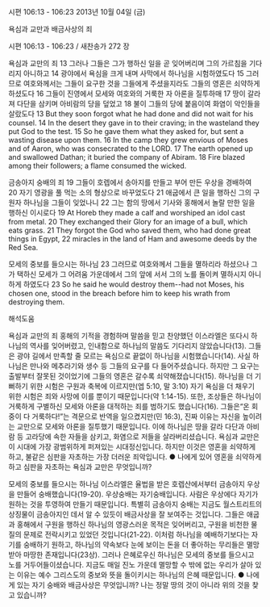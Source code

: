 시편 106:13 - 106:23 
2013년 10월 04일 (금)

욕심과 교만과 배금사상의 죄



시편 106:13 - 106:23 / 새찬송가 272 장


욕심과 교만의 죄
13 그러나 그들은 그가 행하신 일을 곧 잊어버리며 그의 가르침을 기다리지 아니하고 14 광야에서 욕심을 크게 내며 사막에서 하나님을 시험하였도다 15 그러므로 여호와께서는 그들이 요구한 것을 그들에게 주셨을지라도 그들의 영혼은 쇠약하게 하셨도다 16 그들이 진영에서 모세와 여호와의 거룩한 자 아론을 질투하매 17 땅이 갈라져 다단을 삼키며 아비람의 당을 덮었고 18 불이 그들의 당에 붙음이여 화염이 악인들을 살랐도다
13 But they soon forgot what he had done and did not wait for his counsel. 14 In the desert they gave in to their craving; in the wasteland they put God to the test. 15 So he gave them what they asked for, but sent a wasting disease upon them. 16 In the camp they grew envious of Moses and of Aaron, who was consecrated to the LORD. 17 The earth opened up and swallowed Dathan; it buried the company of Abiram. 18 Fire blazed among their followers; a flame
consumed the wicked.

금송아지 숭배의 죄
19 그들이 호렙에서 송아지를 만들고 부어 만든 우상을 경배하여 20 자기 영광을 풀 먹는 소의 형상으로 바꾸었도다 21 애굽에서 큰 일을 행하신 그의 구원자 하나님을 그들이 잊었나니 22 그는 함의 땅에서 기사와 홍해에서 놀랄 만한 일을 행하신 이시로다
19 At Horeb they made a calf and worshiped an idol cast from metal. 20 They exchanged their Glory for an image of a bull, which eats grass. 21 They forgot the God who saved them, who had done great things in Egypt, 22 miracles in the land of Ham and awesome deeds by the Red Sea.

모세의 중보를 들으시는 하나님
23 그러므로 여호와께서 그들을 멸하리라 하셨으나 그가 택하신 모세가 그 어려움 가운데에서 그의 앞에 서서 그의 노를 돌이켜 멸하시지 아니하게 하였도다
23 So he said he would destroy them--had not Moses, his chosen one, stood in the breach before him to keep his wrath from destroying them.

해석도움





욕심과 교만의 죄 
홍해의 기적을 경험하며 말씀을 믿고 찬양했던 이스라엘은 또다시 하나님의 역사를 잊어버렸고, 인내함으로 하나님의 말씀도 기다리지 않았습니다(13). 그들은 광야 길에서 만족할 줄 모르는 욕심으로 끝없이 하나님을 시험했습니다(14). 사실 하나님은 만나와 메추라기와 생수 등 그들의 요구를 다 들어주셨습니다. 하지만 그 요구는 출발부터 잘못된 것이었기에 그들의 영혼은 갈수록 쇠약해졌습니다(15). 하나님을 더 기뻐하기 위한 시험은 구원과 축복에 이르지만(엡 5:10, 말 3:10) 자기 욕심을 더 채우기 위한 시험은 죄와 사망에 이를 뿐이기 때문입니다(약 1:14-15). 또한, 조상들은 하나님이 거룩하게 구별하신 모세와 아론을 대적하는 죄를 범하기도 했습니다(16). 그들은“온 회중이 다 거룩하다!”는 격문으로 반역을 일으켰지만(민 16:3), 진짜 이유는 자신을 높이려는 교만으로 모세와 아론을 질투했기 때문입니다. 이에 하나님은 땅을 갈라 다단과 아비람 등 고라당에 속한 자들을 삼키고, 화염으로 저들을 살라버리셨습니다. 욕심과 교만은 이 시대에 가장 광범위하게 퍼져있는 시대정신입니다. 하지만 이것은 영혼을 쇠약하게 하고, 불같은 심판을 자초하는 가장 더러운 죄악입니다.
● 나에게 있어 영혼을 쇠약하게 하고 심판을 자초하는 욕심과 교만은 무엇입니까?

모세의 중보를 들으시는 하나님 
이스라엘은 율법을 받은 호렙산에서부터 금송아지 우상을 만들어 숭배했습니다(19-20). 우상숭배는 자기숭배입니다. 사람은 우상에다 자기가 원하는 것을 투영하여 만들기 때문입니다. 특별히 금송아지 숭배는 지금도 월스트리트의 상징물이 금송아지인 데서 알 수 있듯이 배금사상을 잘 보여주는 것입니다. 그들은 애굽과 홍해에서 구원을 행하신 하나님의 영광스러운 목적은 잊어버리고, 구원을 비천한 물질의 문제로 전락시키고 있었던 것입니다(21-22). 이처럼 하나님을 예배하기보다는 자기를 숭배하기 원하고, 하나님의 약속보다 눈에 보이는 돈을 더 좋아하는 무리들은 멸망 받아 마땅한 존재입니다(23상). 그러나 은혜로우신 하나님은 모세의 중보를 들으시고 노를 거두어들이셨습니다. 지금도 매일 진노 가운데 멸망할 수 밖에 없는 우리가 살아 있는 이유는 예수 그리스도의 중보와 뜻을 돌이키시는 하나님의 은혜 때문입니다.
● 나에게 있는 자기 숭배와 배금사상은 무엇입니까? 나는 정말 땅의 것이 아니라 위의 것을 찾고 있습니까?